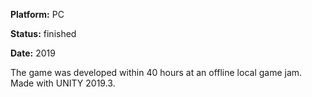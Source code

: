 **Platform:** PC

**Status:** finished

**Date:** 2019

The game was developed within 40 hours at an offline local game jam. Made with UNITY 2019.3.
